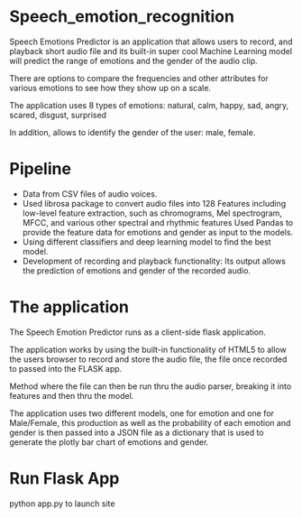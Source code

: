 # Speech_emotion_recognition

Speech Emotions Predictor is an application that allows users to record, and playback short audio file and its built-in super cool Machine Learning model will predict the range of emotions and the gender of the audio clip. 

There are options to compare the frequencies and other attributes for various emotions to see how they show up on a scale. 

The application uses 8 types of emotions:
natural, calm, happy, sad, angry, scared, disgust, surprised

In addition, allows to identify the gender of the user: male, female.

# Pipeline

- Data from CSV files of audio voices.
- Used librosa package to convert audio files into 128 Features including low-level feature extraction, such as chromograms, Mel spectrogram, MFCC, and various other spectral and rhythmic features
Used Pandas to provide the feature data for emotions and gender as input to the models.
- Using different classifiers and deep learning model to find the best model.
- Development of recording and playback functionality: Its output allows the prediction of emotions and gender of the recorded audio.

# The application
The Speech Emotion Predictor runs as a client-side flask application.

The application works by using the built-in functionality of HTML5 to allow the users browser to record and store the audio file, the file once recorded to passed into the FLASK app. 

Method where the file can then be run thru the audio parser, breaking it into features and then thru the model. 

The application uses two different models, one for emotion and one for Male/Female, this production as well as the probability of each emotion and gender is then passed into a JSON file as a dictionary that is used to generate the plotly bar chart of emotions and gender.

# Run Flask App
python app.py to launch site
